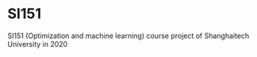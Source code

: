 # SI151
SI151 (Optimization and machine learning) course project of Shanghaitech University in 2020
